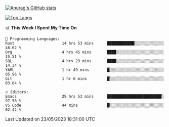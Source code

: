 [![Anurag's GitHub stats](https://github-readme-stats.vercel.app/api?username=wugouzi&count_private=true)](https://github.com/anuraghazra/github-readme-stats)

[![Top Langs](https://github-readme-stats.vercel.app/api/top-langs/?username=wugouzi&layout=compact&count_private=true&hide=html)](https://github.com/anuraghazra/github-readme-stats)

<!--START_SECTION:waka-->
📊 **This Week I Spent My Time On** 

```text
💬 Programming Languages: 
Rust                     14 hrs 53 mins      ████████████░░░░░░░░░░░░░   48.62 % 
Org                      4 hrs 45 mins       ████░░░░░░░░░░░░░░░░░░░░░   15.51 % 
SQL                      4 hrs 23 mins       ████░░░░░░░░░░░░░░░░░░░░░   14.34 % 
YAML                     1 hr 49 mins        █░░░░░░░░░░░░░░░░░░░░░░░░   05.96 % 
Git                      1 hr 6 mins         █░░░░░░░░░░░░░░░░░░░░░░░░   03.64 % 

🔥 Editors: 
Emacs                    29 hrs 53 mins      ████████████████████████░   97.58 % 
VS Code                  44 mins             █░░░░░░░░░░░░░░░░░░░░░░░░   02.42 % 
```


 Last Updated on 23/05/2023 18:31:00 UTC
<!--END_SECTION:waka-->

<!--
**wugouzi/wugouzi** is a ✨ _special_ ✨ repository because its `README.md` (this file) appears on your GitHub profile.

Here are some ideas to get you started:

- 🔭 I’m currently working on ...
- 🌱 I’m currently learning ...
- 👯 I’m looking to collaborate on ...
- 🤔 I’m looking for help with ...
- 💬 Ask me about ...
- 📫 How to reach me: ...
- 😄 Pronouns: ...
- ⚡ Fun fact: ...
-->
